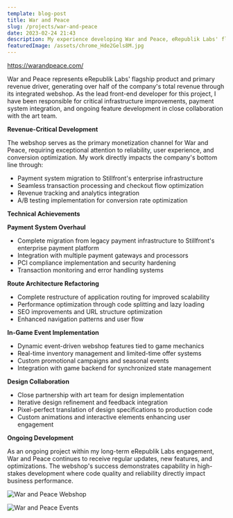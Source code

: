 ```yaml
---
template: blog-post
title: War and Peace
slug: /projects/war-and-peace
date: 2023-02-24 21:43
description: My experience developing War and Peace, eRepublik Labs' flagship product.
featuredImage: /assets/chrome_Hde2Gels8M.jpg
---
```

<https://warandpeace.com/>

War and Peace represents eRepublik Labs' flagship product and primary revenue driver, generating over half of the company's total revenue through its integrated webshop. As the lead front-end developer for this project, I have been responsible for critical infrastructure improvements, payment system integration, and ongoing feature development in close collaboration with the art team.

**Revenue-Critical Development**

The webshop serves as the primary monetization channel for War and Peace, requiring exceptional attention to reliability, user experience, and conversion optimization. My work directly impacts the company's bottom line through:

- Payment system migration to Stillfront's enterprise infrastructure
- Seamless transaction processing and checkout flow optimization
- Revenue tracking and analytics integration
- A/B testing implementation for conversion rate optimization

**Technical Achievements**

**Payment System Overhaul**
- Complete migration from legacy payment infrastructure to Stillfront's enterprise payment platform
- Integration with multiple payment gateways and processors
- PCI compliance implementation and security hardening
- Transaction monitoring and error handling systems

**Route Architecture Refactoring**
- Complete restructure of application routing for improved scalability
- Performance optimization through code splitting and lazy loading
- SEO improvements and URL structure optimization
- Enhanced navigation patterns and user flow

**In-Game Event Implementation**
- Dynamic event-driven webshop features tied to game mechanics
- Real-time inventory management and limited-time offer systems
- Custom promotional campaigns and seasonal events
- Integration with game backend for synchronized state management

**Design Collaboration**
- Close partnership with art team for design implementation
- Iterative design refinement and feedback integration
- Pixel-perfect translation of design specifications to production code
- Custom animations and interactive elements enhancing user engagement

**Ongoing Development**

As an ongoing project within my long-term eRepublik Labs engagement, War and Peace continues to receive regular updates, new features, and optimizations. The webshop's success demonstrates capability in high-stakes development where code quality and reliability directly impact business performance.

![War and Peace Webshop](/assets/chrome_CWaYA9Ntzg.png "War and Peace Webshop")

![War and Peace Events](/assets/chrome_DuYaJX3jJd.png "War and Peace Events")
